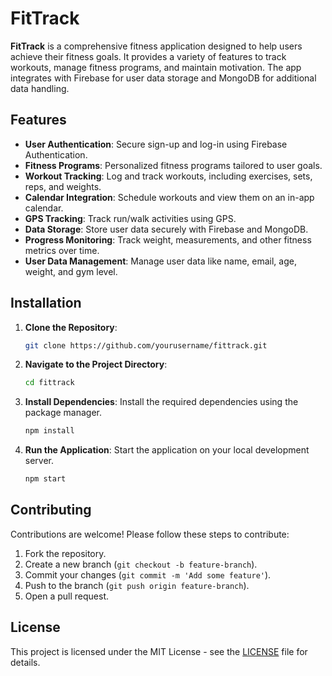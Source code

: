 # FitTrack

**FitTrack** is a comprehensive fitness application designed to help users achieve their fitness goals. It provides a variety of features to track workouts, manage fitness programs, and maintain motivation. The app integrates with Firebase for user data storage and MongoDB for additional data handling.

## Features

- **User Authentication**: Secure sign-up and log-in using Firebase Authentication.
- **Fitness Programs**: Personalized fitness programs tailored to user goals.
- **Workout Tracking**: Log and track workouts, including exercises, sets, reps, and weights.
- **Calendar Integration**: Schedule workouts and view them on an in-app calendar.
- **GPS Tracking**: Track run/walk activities using GPS.
- **Data Storage**: Store user data securely with Firebase and MongoDB.
- **Progress Monitoring**: Track weight, measurements, and other fitness metrics over time.
- **User Data Management**: Manage user data like name, email, age, weight, and gym level.

## Installation

1. **Clone the Repository**:
   ```bash
   git clone https://github.com/yourusername/fittrack.git
   ```

2. **Navigate to the Project Directory**:
   ```bash
   cd fittrack
   ```

3. **Install Dependencies**:
   Install the required dependencies using the package manager.
   ```bash
   npm install
   ```

4. **Run the Application**:
   Start the application on your local development server.
   ```bash
   npm start
   ```

## Contributing

Contributions are welcome! Please follow these steps to contribute:

1. Fork the repository.
2. Create a new branch (`git checkout -b feature-branch`).
3. Commit your changes (`git commit -m 'Add some feature'`).
4. Push to the branch (`git push origin feature-branch`).
5. Open a pull request.

## License

This project is licensed under the MIT License - see the [LICENSE](LICENSE) file for details.
